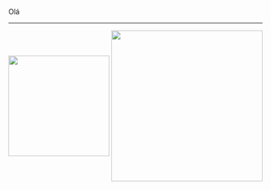 Olá
____

<div>
  
<a>
  <img height=200 align="center" src="https://github-readme-stats.vercel.app/api?username=anuraghazra" />
</a>
<a>
  <img height=300 align="center" src="https://github-readme-stats.vercel.app/api/top-langs/?username=AndreMarchiori&layout=donut-vertical&theme=algolia" />
</a>
</div>

<!--
**AndreMarchiori/AndreMarchiori** is a ✨ _special_ ✨ repository because its `README.md` (this file) appears on your GitHub profile.

Here are some ideas to get you started:

- 🔭 I’m currently working on ...
- 🌱 I’m currently learning ...
- 👯 I’m looking to collaborate on ...
- 🤔 I’m looking for help with ...
- 💬 Ask me about ...
- 📫 How to reach me: ...
- 😄 Pronouns: ...
- ⚡ Fun fact: ...
-->
